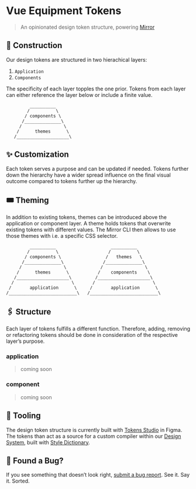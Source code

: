 # Vue Equipment Tokens

> An opinionated design token structure, powering [Mirror](https://github.com/magicasaservice/mirror)

## 🚧 Construction

Our design tokens are structured in two hierachical layers:

1. `Application`
2. `Components`

The specificity of each layer topples the one prior. Tokens from each layer can either reference the layer below or include a finite value.

```
         __________
        /          \
       / components \
      /______________\
     /                \
    /      themes      \
   /____________________\
```

## ✨ Customization

Each token serves a purpose and can be updated if needed. Tokens further down the hierarchy have a wider spread influence on the final visual outcome compared to tokens further up the hierarchy.

## 🎟️ Theming

In addition to existing tokens, themes can be introduced above the application or component layer. A theme holds tokens that overwrite existing tokens with different values. The Mirror CLI then allows to use those themes with i.e. a specific CSS selector.

```
         __________                     __________
        /          \                   /          \
       / components \                 /   themes   \
      /______________\               /______________\
     /                \             /                \
    /      themes      \           /    components    \
   /____________________\         /____________________\
  /                      \       /                      \
 /       application      \     /       application      \
/__________________________\   /__________________________\
```

## 🖇️ Structure

Each layer of tokens fulfills a different function. Therefore, adding, removing or refactoring tokens should be done in consideration of the respective layer’s purpose.

### application

> coming soon

### component

> coming soon

## 🧰 Tooling

The design token structure is currently built with [Tokens Studio](https://tokens.studio/) in Figma. The tokens than act as a source for a custom compiler within our [Design System](https://github.com/magicasaservice/design-system), built with [Style Dictionary](https://github.com/amzn/style-dictionary).

## 🐛 Found a Bug?

If you see something that doesn’t look right, [submit a bug report](https://github.com/magicasaservice/design-tokens/issues/new?assignees=&labels=bug%2Cpending+triage&template=bug_report.yml). See it. Say it. Sorted.
